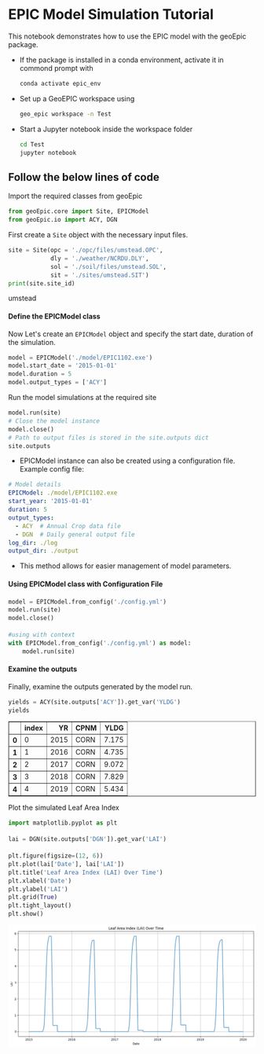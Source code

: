 # EPIC Model Simulation Tutorial

This notebook demonstrates how to use the EPIC model with the geoEpic package.

- If the package is installed in a conda environment, activate it in commond prompt with
    ```bash
    conda activate epic_env
    ```
- Set up a GeoEPIC workspace using
    ```bash
    geo_epic workspace -n Test
    ```
- Start a Jupyter notebook inside the workspace folder
    ```bash
    cd Test
    jupyter notebook
    ```
## Follow the below lines of code

Import the required classes from geoEpic

```python
from geoEpic.core import Site, EPICModel
from geoEpic.io import ACY, DGN
```

First create a `Site` object with the necessary input files. 


```python
site = Site(opc = './opc/files/umstead.OPC',
            dly = './weather/NCRDU.DLY',
            sol = './soil/files/umstead.SOL',
            sit = './sites/umstead.SIT')
print(site.site_id)
```
umstead
    

#### Define the EPICModel class
Now Let's create an `EPICModel` object and specify the start date, duration of the simulation.


```python
model = EPICModel('./model/EPIC1102.exe')
model.start_date = '2015-01-01'
model.duration = 5
model.output_types = ['ACY']
```

Run the model simulations at the required site

```python
model.run(site)
# Close the model instance
model.close()
# Path to output files is stored in the site.outputs dict
site.outputs
```

- EPICModel instance can also be created using a configuration file. 
Example config file:
```yaml
# Model details
EPICModel: ./model/EPIC1102.exe
start_year: '2015-01-01'
duration: 5
output_types:
  - ACY  # Annual Crop data file
  - DGN  # Daily general output file
log_dir: ./log
output_dir: ./output
```
- This method allows for easier management of model parameters.

#### Using EPICModel class with Configuration File

```python
model = EPICModel.from_config('./config.yml')
model.run(site)
model.close()

#using with context
with EPICModel.from_config('./config.yml') as model:
    model.run(site)
```

#### Examine the outputs
Finally, examine the outputs generated by the model run.


```python
yields = ACY(site.outputs['ACY']).get_var('YLDG')
yields
```


<div>
<style scoped>
    .dataframe tbody tr th:only-of-type {
        vertical-align: middle;
    }

    .dataframe tbody tr th {
        vertical-align: top;
    }

    .dataframe thead th {
        text-align: right;
    }
</style>
<table border="1" class="dataframe">
  <thead>
    <tr style="text-align: right;">
      <th></th>
      <th>index</th>
      <th>YR</th>
      <th>CPNM</th>
      <th>YLDG</th>
    </tr>
  </thead>
  <tbody>
    <tr>
      <th>0</th>
      <td>0</td>
      <td>2015</td>
      <td>CORN</td>
      <td>7.175</td>
    </tr>
    <tr>
      <th>1</th>
      <td>1</td>
      <td>2016</td>
      <td>CORN</td>
      <td>4.735</td>
    </tr>
    <tr>
      <th>2</th>
      <td>2</td>
      <td>2017</td>
      <td>CORN</td>
      <td>9.072</td>
    </tr>
    <tr>
      <th>3</th>
      <td>3</td>
      <td>2018</td>
      <td>CORN</td>
      <td>7.829</td>
    </tr>
    <tr>
      <th>4</th>
      <td>4</td>
      <td>2019</td>
      <td>CORN</td>
      <td>5.434</td>
    </tr>
  </tbody>
</table>
</div>



Plot the simulated Leaf Area Index


```python
import matplotlib.pyplot as plt

lai = DGN(site.outputs['DGN']).get_var('LAI')

plt.figure(figsize=(12, 6))
plt.plot(lai['Date'], lai['LAI'])
plt.title('Leaf Area Index (LAI) Over Time')
plt.xlabel('Date')
plt.ylabel('LAI')
plt.grid(True)
plt.tight_layout()
plt.show()

```


    
![png](output_18_0.png)
    


